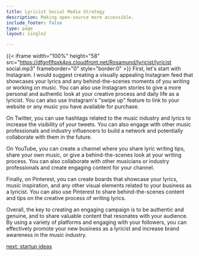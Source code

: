 ```yaml
---
title: Lyricist Social Media Strategy
description: Making open-source more accessible.
include_footer: false
type: page
layout: single2

---
```


{{< iframe width="100%" height="58" src="https://dfgnflfqxk4ps.cloudfront.net/Rosamund/lyricist/lyricist social.mp3" frameborder="0" style="border:0" >}}
First, let's start with Instagram. I would suggest creating a visually appealing Instagram feed that showcases your lyrics and any behind-the-scenes moments of you writing or working on music. You can also use Instagram stories to give a more personal and authentic look at your creative process and daily life as a lyricist. You can also use Instagram's "swipe up" feature to link to your website or any music you have available for purchase.

On Twitter, you can use hashtags related to the music industry and lyrics to increase the visibility of your tweets. You can also engage with other music professionals and industry influencers to build a network and potentially collaborate with them in the future.

On YouTube, you can create a channel where you share lyric writing tips, share your own music, or give a behind-the-scenes look at your writing process. You can also collaborate with other musicians or industry professionals and create engaging content for your channel.

Finally, on Pinterest, you can create boards that showcase your lyrics, music inspiration, and any other visual elements related to your business as a lyricist. You can also use Pinterest to share behind-the-scenes content and tips on the creative process of writing lyrics.

Overall, the key to creating an engaging campaign is to be authentic and genuine, and to share valuable content that resonates with your audience. By using a variety of platforms and engaging with your followers, you can effectively promote your new business as a lyricist and increase brand awareness in the music industry.


<a href="https://workdojos.com/lyricist/startup">next: startup ideas</a>
